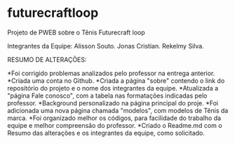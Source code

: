 # futurecraftloop
Projeto de PWEB sobre o Tênis Futurecraft loop

Integrantes da Equipe:
Alisson Souto.
Jonas Cristian.
Rekelmy Silva.

RESUMO DE ALTERAÇÕES:

*Foi corrigido problemas analizados pelo professor na 
entrega anterior.
*Criada uma conta no Github.
*Criada a página "sobre" contendo o link do repositório 
do projeto e o nome dos integrantes da equipe.
*Atualizada a "página Fale conosco", com a tabela nas
formatações indicadas pelo professor.
*Background personalizado na página principal do proje.
*Foi adicionada uma nova página chamada "modelos", com 
modelos de Tênis da marca.
*Foi organizado melhor os códigos, para facilidade do
trabalho da equipe e melhor compreensão do professor.
*Criado o Readme.md com o Resumo das alterações e os 
integrantes da equipe, como solicitado.
